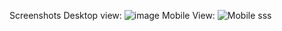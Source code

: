 Screenshots
Desktop view:
![image](https://github.com/user-attachments/assets/61f8ee5c-b368-42f1-ba52-d7406bb9a77a)
Mobile View:
![Mobile sss](https://github.com/user-attachments/assets/4138b040-4744-4d24-aa69-72cb5a170188)
